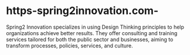 # https-spring2innovation.com-
Spring2 Innovation specializes in using Design Thinking principles to help organizations achieve better results. They offer consulting and training services tailored for both the public sector and businesses, aiming to transform processes, policies, services, and culture.
